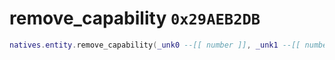 # remove_capability `0x29AEB2DB`

```lua
natives.entity.remove_capability(_unk0 --[[ number ]], _unk1 --[[ number ]])
```
